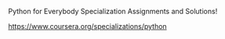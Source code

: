 Python for Everybody Specialization
Assignments and Solutions!

https://www.coursera.org/specializations/python
